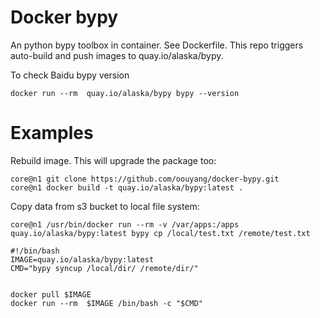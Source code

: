 Docker bypy
=============

An python bypy toolbox in container. See Dockerfile.
This repo triggers auto-build and push images to quay.io/alaska/bypy.

To check Baidu bypy version

```
docker run --rm  quay.io/alaska/bypy bypy --version
```

Examples
========

Rebuild image. This will upgrade the package too:

```
core@n1 git clone https://github.com/oouyang/docker-bypy.git
core@n1 docker build -t quay.io/alaska/bypy:latest .
```


Copy data from s3 bucket to local file system:

```
core@n1 /usr/bin/docker run --rm -v /var/apps:/apps quay.io/alaska/bypy:latest bypy cp /local/test.txt /remote/test.txt
```

```
#!/bin/bash
IMAGE=quay.io/alaska/bypy:latest
CMD="bypy syncup /local/dir/ /remote/dir/"


docker pull $IMAGE
docker run --rm  $IMAGE /bin/bash -c "$CMD"
```
